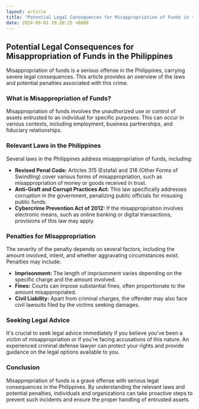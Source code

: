 ```yaml
---
layout: article
title: "Potential Legal Consequences for Misappropriation of Funds in the Philippines"
date: 2024-09-01 19:20:25 +0800
---
```


<h2>Potential Legal Consequences for Misappropriation of Funds in the Philippines</h2>
<p>Misappropriation of funds is a serious offense in the Philippines, carrying severe legal consequences. This article provides an overview of the laws and potential penalties associated with this crime.</p>
<h3>What is Misappropriation of Funds?</h3>
<p>Misappropriation of funds involves the unauthorized use or control of assets entrusted to an individual for specific purposes. This can occur in various contexts, including employment, business partnerships, and fiduciary relationships.</p>
<h3>Relevant Laws in the Philippines</h3>
<p>Several laws in the Philippines address misappropriation of funds, including:</p>
<ul>
<li><strong>Revised Penal Code:</strong> Articles 315 (Estafa) and 316 (Other Forms of Swindling) cover various forms of misappropriation, such as misappropriation of money or goods received in trust.</li>
<li><strong>Anti-Graft and Corrupt Practices Act:</strong>  This law specifically addresses corruption in the government, penalizing public officials for misusing public funds.</li>
<li><strong>Cybercrime Prevention Act of 2012:</strong> If the misappropriation involves electronic means, such as online banking or digital transactions, provisions of this law may apply.</li>
</ul>
<h3>Penalties for Misappropriation</h3>
<p>The severity of the penalty depends on several factors, including the amount involved, intent, and whether aggravating circumstances exist.  Penalties may include:</p>
<ul>
<li><strong>Imprisonment:</strong>  The length of imprisonment varies depending on the specific charge and the amount involved. </li>
<li><strong>Fines:</strong> Courts can impose substantial fines, often proportionate to the amount misappropriated.</li>
<li><strong>Civil Liability:</strong>  Apart from criminal charges, the offender may also face civil lawsuits filed by the victims seeking damages.</li>
</ul>
<h3>Seeking Legal Advice</h3>
<p>It's crucial to seek legal advice immediately if you believe you've been a victim of misappropriation or if you're facing accusations of this nature. An experienced criminal defense lawyer can protect your rights and provide guidance on the legal options available to you.</p>
<h3>Conclusion</h3>
<p>Misappropriation of funds is a grave offense with serious legal consequences in the Philippines. By understanding the relevant laws and potential penalties, individuals and organizations can take proactive steps to prevent such incidents and ensure the proper handling of entrusted assets.</p>